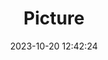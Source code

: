 ---
weight: 1
images:
- /images/edited/173.jpeg
title: Picture
date: 2023-10-20 12:42:24
tags: [luminarneo,work,ilce7m3,dog,bench]
---